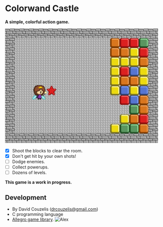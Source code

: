 # Colorwand Castle

**A simple, colorful action game.**

![Screenshot](/dev/screenshots/screenshot-2016-04-30.png?raw=true)

- [x] Shoot the blocks to clear the room.
- [x] Don't get hit by your own shots!
- [ ] Dodge enemies.
- [ ] Collect powerups.
- [ ] Dozens of levels.

**This game is a work in progress.**

## Development

- By David Couzelis (drcouzelis@gmail.com)
- C programming language
- [Allegro game library](http://liballeg.org/). ![Alex](https://wiki.allegro.cc/pub/2/2a/Alex.gif)
